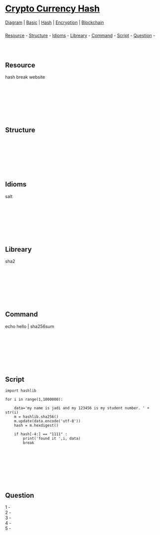<style>
.md0{margin-top: 150px;}
.md1{margin-top: 75px;}
.md2{margin-top: 50px;}
.md3{margin-top: 25px;}
.md4{margin-top: 5px;}
.tbl1 td#header{background-color: D1ECCF}
.tbl1 tr#header{background-color: D1ECCF}
.red{color:#E74C3C}
.blue{color:#3498DB}
.green{color:##28B463}
</style>


# [<span style="color:black;">Crypto Currency Hash</span>](file:./CryptoCurrency.md)
[Diagram](CryptoCurrency-Diagram.md) | 
[Basic](CryptoCurrency-Basic.md) |
[Hash](CryptoCurrency-Hash.md) |
[Encryption](CryptoCurrency-Encryption.md) |
[Blockchain](CryptoCurrency-Blockchain.md)


<div class="md3"></div>
<a href="#resource">Resource</a> - 
<a href="#structure">Structure</a> - 
<a href="#idioms">Idioms</a> - 
<a href="#libreary">Libreary</a> - 
<a href="#command">Command</a> - 
<a href="#script">Script</a> - 
<a href="#question">Question</a> - 







<div class="md1"></div>

## Resource

hash break website









<div class="md0"></div>

## Structure







<div class="md0"></div>

## Idioms

salt













<div class="md0"></div>

## Libreary

sha2






<div class="md0"></div>

## Command

echo hello | sha256sum






<div class="md0"></div>

## Script

    import hashlib

    for i in range(1,1000000):

        data='my name is jadi and my 123456 is my student number. ' + str(i)
        m = hashlib.sha256()
        m.update(data.encode('utf-8'))
        hash = m.hexdigest()

        if hash[-4:] == "1111" :
            print('found it ',i, data)
            break




<div class="md0"></div>

## Question

1 -
<br>
2 - 
<br>
3 - 
<br>
4 - 
<br>
5 - 